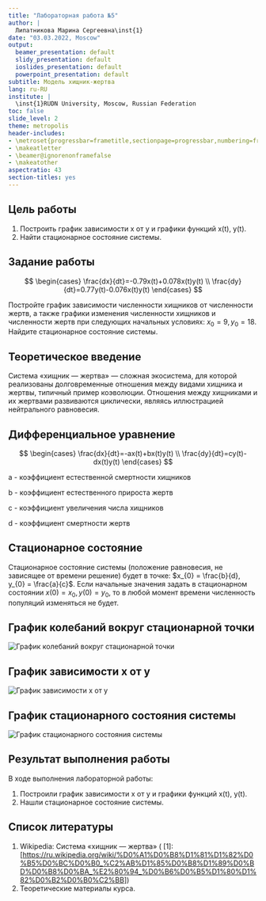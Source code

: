 ```yaml
---
title: "Лабораторная работа №5"
author: |
  Липатникова Марина Сергеевна\inst{1}
date: "03.03.2022, Moscow"
output:
  beamer_presentation: default
  slidy_presentation: default
  ioslides_presentation: default
  powerpoint_presentation: default
subtitle: Модель хищник-жертва
lang: ru-RU
institute: |
  \inst{1}RUDN University, Moscow, Russian Federation
toc: false
slide_level: 2
theme: metropolis
header-includes:
- \metroset{progressbar=frametitle,sectionpage=progressbar,numbering=fraction}
- \makeatletter
- \beamer@ignorenonframefalse
- \makeatother
aspectratio: 43
section-titles: yes
---
```


## Цель работы

1. Построить график зависимости x от y и графики функций x(t), y(t).
2. Найти стационарное состояние системы.

## Задание работы

$$
\begin{cases}
\frac{dx}{dt}=-0.79x(t)+0.078x(t)y(t) \\
\frac{dy}{dt}=0.77y(t)-0.076x(t)y(t)
\end{cases}
$$

Постройте график зависимости численности хищников от численности жертв, а также графики изменения численности хищников и численности жертв при следующих начальных условиях: $x_{0}=9, y_{0}=18$. Найдите стационарное состояние системы.

## Теоретическое введение

Система «хищник — жертва» — сложная экосистема, для которой реализованы долговременные отношения между видами хищника и жертвы, типичный пример коэволюции. Отношения между хищниками и их жертвами развиваются циклически, являясь иллюстрацией нейтрального равновесия.

## Дифференциальное уравнение

$$
\begin{cases}
\frac{dx}{dt}=-ax(t)+bx(t)y(t) \\
\frac{dy}{dt}=cy(t)-dx(t)y(t)
\end{cases}
$$

a - коэффициент естественной смертности хищников

b - коэффициент естественного прироста жертв

c - коэффициент увеличения числа хищников

d - коэффициент смертности жертв

## Стационарное состояние

Стационарное состояние системы (положение равновесия, не зависящее от времени решение) будет в точке: $x_{0} = \frac{b}{d}, y_{0} = \frac{a}{c}$. Если начальные значения задать в стационарном состоянии $x(0)=x_{0}, y(0)=y_{0}$, то в любой момент времени численность популяций изменяться не будет.

## График колебаний вокруг стационарной точки

![График колебаний вокруг стационарной точки](1.png)

## График зависимости х от у

![График зависимости х от у](2.png)

## График стационарного состояния системы

![График стационарного состояния системы](3.png)

## Результат выполнения работы

В ходе выполнения лабораторной работы:

1. Построили график зависимости x от y и графики функций x(t), y(t).
2. Нашли стационарное состояние системы.

## Список литературы

1. Wikipedia: Система «хищник — жертва» ( [1]: [https://ru.wikipedia.org/wiki/%D0%A1%D0%B8%D1%81%D1%82%D0%B5%D0%BC%D0%B0_%C2%AB%D1%85%D0%B8%D1%89%D0%BD%D0%B8%D0%BA_%E2%80%94_%D0%B6%D0%B5%D1%80%D1%82%D0%B2%D0%B0%C2%BB])
2. Теоретические материалы курса.
